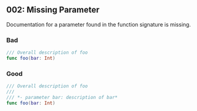 ## 002: Missing Parameter


Documentation for a parameter found in the function signature is missing.


### Bad

```swift
/// Overall description of foo
func foo(bar: Int)
```

### Good

```swift
/// Overall description of foo
///
/// *- parameter bar: description of bar*
func foo(bar: Int)
```
